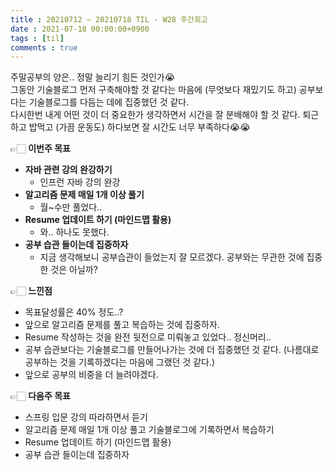```yaml
---
title : 20210712 ~ 20210718 TIL - W28 주간회고
date : 2021-07-18 00:00:00+0900
tags : [til]
comments : true
---
```


주말공부의 양은.. 정말 늘리기 힘든 것인가😭   
그동안 기술블로그 먼저 구축해야할 것 같다는 마음에 (무엇보다 재밌기도 하고) 공부보다는 기술블로그를 다듬는 데에 집중했던 것 같다.   
다시한번 내게 어떤 것이 더 중요한가 생각하면서 시간을 잘 분배해야 할 것 같다. 퇴근하고 밥먹고 (가끔 운동도) 하다보면 잘 시간도 너무 부족하다😭😭

👉🏻 **이번주 목표**
- **자바 관련 강의 완강하기**
	- 인프런 자바 강의 완강
- **알고리즘 문제 매일 1개 이상 풀기**
	- 월~수만 풀었다..
- **Resume 업데이트 하기 (마인드맵 활용)**
	- 와.. 하나도 못했다.
- **공부 습관 들이는데 집중하자**
	- 지금 생각해보니 공부습관이 들었는지 잘 모르겠다. 공부와는 무관한 것에 집중한 것은 아닐까?

👉🏻 **느낀점**
- 목표달성률은 40% 정도..?
- 앞으로 알고리즘 문제를 풀고 복습하는 것에 집중하자.
- Resume 작성하는 것을 완전 뒷전으로 미뤄놓고 있었다.. 정신머리..
- 공부 습관보다는 기술블로그를 만들어나가는 것에 더 집중했던 것 같다. (나름대로 공부하는 것을 기록하겠다는 마음에 그랬던 것 같다.)
- 앞으로 공부의 비중을 더 늘려야겠다.

👉🏻 **다음주 목표**
- 스프링 입문 강의 따라하면서 듣기
- 알고리즘 문제 매일 1개 이상 풀고 기술블로그에 기록하면서 복습하기
- Resume 업데이트 하기 (마인드맵 활용)
- 공부 습관 들이는데 집중하자
